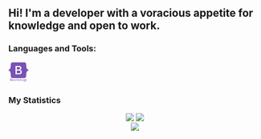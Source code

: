 ## Hi! I'm a developer with a voracious appetite for knowledge and open to work.



<h3 align="left">Languages and Tools:</h3>
<p align="left">
      <a href="https://getbootstrap.com" target="_blank" rel="noreferrer">
    <img src="https://raw.githubusercontent.com/devicons/devicon/master/icons/bootstrap/bootstrap-plain-wordmark.svg"
      alt="bootstrap" width="40" height="40" /> </a> </p>


### My Statistics

<div align="center">
 <img width="40%" class="img" src="https://github-readme-stats.vercel.app/api?username=Brujitari&theme=react&show_icons=true&hide_border=true&count_private=true" />
 <img width="40%" class="img" src="https://github-readme-streak-stats.herokuapp.com/?user=Brujitari&theme=react&hide_border=true" />
 <br>
  <img width="50%" class="img" src="https://github-readme-stats.vercel.app/api/top-langs/?username=Brujitari&theme=react&show_icons=true&hide_border=true&layout=compact" />
</div>


<!--
**Brujitari/Brujitari** is a ✨ _special_ ✨ repository because its `README.md` (this file) appears on your GitHub profile.

Here are some ideas to get you started:

- 🔭 I’m currently working on ...
- 🌱 I’m currently learning ...
- 👯 I’m looking to collaborate on ...
- 🤔 I’m looking for help with ...
- 💬 Ask me about ...
- 📫 How to reach me: ...
- 😄 Pronouns: ...
- ⚡ Fun fact: ...
-->
